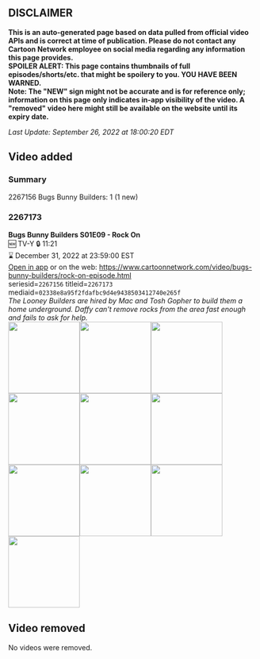 ## DISCLAIMER
**This is an auto-generated page based on data pulled from official video APIs and is correct at time of publication. Please do not contact any Cartoon Network employee on social media regarding any information this page provides.**  
**SPOILER ALERT: This page contains thumbnails of full episodes/shorts/etc. that might be spoilery to you. YOU HAVE BEEN WARNED.**  
**Note: The "NEW" sign might not be accurate and is for reference only; information on this page only indicates in-app visibility of the video. A "removed" video here might still be available on the website until its expiry date.**  

_Last Update: September 26, 2022 at 18:00:20 EDT_
## Video added
### Summary
2267156 Bugs Bunny Builders: 1 (1 new)  
### 2267173
**Bugs Bunny Builders S01E09 - Rock On**  
🆕 TV-Y 🔒 11:21  
⌛ December 31, 2022 at 23:59:00 EST  
[Open in app](https://cnvideo.sercomkc.org/redirector.html?type=cnapp&seriesid=1000000000093702&titleid=2267173&mediaid=02338e8a95f2fdafbc9d4e9438503412740e265f) or on the web: https://www.cartoonnetwork.com/video/bugs-bunny-builders/rock-on-episode.html  
seriesid=`2267156` titleid=`2267173` mediaid=`02338e8a95f2fdafbc9d4e9438503412740e265f`  
_The Looney Builders are hired by Mac and Tosh Gopher to build them a home underground. Daffy can't remove rocks from the area fast enough and fails to ask for help._  
<a href="https://s3.amazonaws.com/cartoonorchestrator/2267173_001_1280x720.jpg"><img src="https://s3.amazonaws.com/cartoonorchestrator/2267173_001_640x360.jpg" height="144px" /></a><a href="https://s3.amazonaws.com/cartoonorchestrator/2267173_002_1280x720.jpg"><img src="https://s3.amazonaws.com/cartoonorchestrator/2267173_002_640x360.jpg" height="144px" /></a><a href="https://s3.amazonaws.com/cartoonorchestrator/2267173_003_1280x720.jpg"><img src="https://s3.amazonaws.com/cartoonorchestrator/2267173_003_640x360.jpg" height="144px" /></a><a href="https://s3.amazonaws.com/cartoonorchestrator/2267173_004_1280x720.jpg"><img src="https://s3.amazonaws.com/cartoonorchestrator/2267173_004_640x360.jpg" height="144px" /></a><a href="https://s3.amazonaws.com/cartoonorchestrator/2267173_005_1280x720.jpg"><img src="https://s3.amazonaws.com/cartoonorchestrator/2267173_005_640x360.jpg" height="144px" /></a><a href="https://s3.amazonaws.com/cartoonorchestrator/2267173_006_1280x720.jpg"><img src="https://s3.amazonaws.com/cartoonorchestrator/2267173_006_640x360.jpg" height="144px" /></a><a href="https://s3.amazonaws.com/cartoonorchestrator/2267173_007_1280x720.jpg"><img src="https://s3.amazonaws.com/cartoonorchestrator/2267173_007_640x360.jpg" height="144px" /></a><a href="https://s3.amazonaws.com/cartoonorchestrator/2267173_008_1280x720.jpg"><img src="https://s3.amazonaws.com/cartoonorchestrator/2267173_008_640x360.jpg" height="144px" /></a><a href="https://s3.amazonaws.com/cartoonorchestrator/2267173_009_1280x720.jpg"><img src="https://s3.amazonaws.com/cartoonorchestrator/2267173_009_640x360.jpg" height="144px" /></a><a href="https://s3.amazonaws.com/cartoonorchestrator/2267173_010_1280x720.jpg"><img src="https://s3.amazonaws.com/cartoonorchestrator/2267173_010_640x360.jpg" height="144px" /></a>
## Video removed
No videos were removed.  
